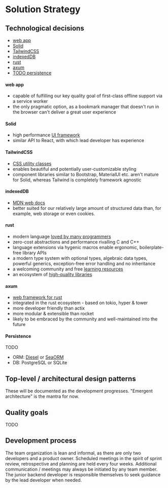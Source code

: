 # Solution Strategy

## Technological decisions

- [web app](#web-app)
- [Solid](#solid)
- [TailwindCSS](#tailwindcss)
- [indexedDB](#indexeddb)
- [rust](#rust)
- [axum](#axum)
- [TODO persistence](#persistence)

#### web app

- capable of fulfilling our key quality goal of first-class offline support via
  a service worker
- the only pragmatic option, as a bookmark manager that doesn't run in the
  browser can't deliver a great user experience

#### Solid

- high performance [UI framework](https://www.solidjs.com/)
- similar API to React, with which lead developer has experience

#### TailwindCSS

- [CSS utility classes](https://tailwindcss.com/)
- enables beautiful and potentially user-customizable styling
- component libraries similar to Bootstrap, MaterialUI etc. aren't mature for
  Solid, whereas Tailwind is completely framework agnostic

#### indexedDB

- [MDN web docs](https://developer.mozilla.org/en-US/docs/Web/API/IndexedDB_API)
- better suited for our relatively large amount of structured data than, for
  example, web storage or even cookies.

#### rust

- modern language
  [loved by many programmers](https://survey.stackoverflow.co/2022/#section-most-loved-dreaded-and-wanted-programming-scripting-and-markup-languages)
- zero-cost abstractions and performance rivalling C and C++
- language extensions via hygenic macros enable ergonomic, boilerplate-free
  library APIs
- a modern type system with optional types, algebraic data types, powerful
  generics, exception-free error handling and no inheritance
- a welcoming community and free
  [learning resources](https://doc.rust-lang.org/stable/book/)
- an ecosystem of [high-quality libraries](https://crates.io/)

#### axum

- [web framework for rust](https://docs.rs/axum/latest/axum/)
- integrated in the rust ecosystem - based on tokio, hyper & tower
- more developer friendly than actix
- more modular & extensible than rocket
- likely to be embraced by the community and well-maintained into the future

#### Persistence

TODO

- ORM: [Diesel](https://diesel.rs/) or [SeaORM](https://www.sea-ql.org/SeaORM/)
- DB: PostgreSQL or SQLite

## Top-level / architectural design patterns

These will be documented as the development progresses. "Emergent architecture"
is the mantra for now.

## Quality goals

TODO

## Development process

The team organization is lean and informal, as there are only two developers and
a product owner. Scheduled meetings in the spirit of sprint review,
retrospective and planning are held every four weeks. Additional communication /
meetings may always be initiated by any team member. The junior backend
developer is responsible themselves to seek guidance by the lead developer when
needed.
